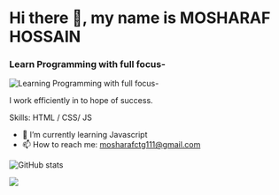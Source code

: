 # Hi there 👋, my name is MOSHARAF HOSSAIN
### Learn Programming with full focus-
![Learning Programming with full focus-]()

I work efficiently in to hope of success.

Skills: HTML / CSS/ JS

- 🌱 I’m currently learning Javascript
- 📫 How to reach me: mosharafctg111@gmail.com



![GitHub stats](https://github-readme-stats.vercel.app/api?username=Mosharaf12&show_icons=true)  

 <!-- ![GitHub metrics](https://metrics.lecoq.io/spsujoy007)  -->

 <!-- ![Profile views](https://gpvc.arturio.dev/spsujoy007)   -->
![](https://komarev.com/ghpvc/?username=your-github-username&color=red)
